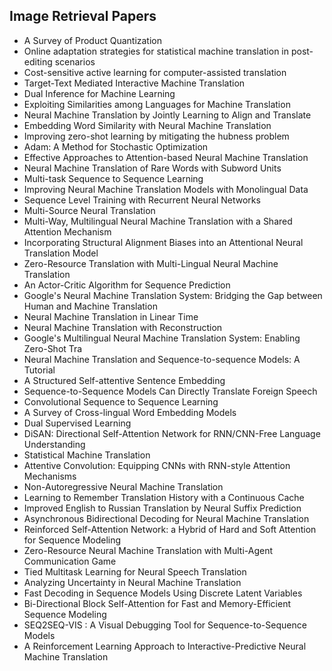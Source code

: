 <h2> Image Retrieval Papers </h2>

<ul>

     
          
             

 <li><a target="_blank" href="https://github.com/manjunath5496/Image-Retrieval-Papers/blob/master/ige(1).pdf" style="text-decoration:none;">A Survey of Product Quantization</a></li>

 <li><a target="_blank" href="https://github.com/manjunath5496/Image-Retrieval-Papers/blob/master/ige(2).pdf" style="text-decoration:none;">Online adaptation strategies for statistical machine translation in post-editing scenarios</a></li>

<li><a target="_blank" href="https://github.com/manjunath5496/Image-Retrieval-Papers/blob/master/ige(3).pdf" style="text-decoration:none;">Cost-sensitive active learning for computer-assisted translation</a></li>
 <li><a target="_blank" href="https://github.com/manjunath5496/Image-Retrieval-Papers/blob/master/ige(4).pdf" style="text-decoration:none;">Target-Text Mediated Interactive Machine Translation</a></li>                              
<li><a target="_blank" href="https://github.com/manjunath5496/Image-Retrieval-Papers/blob/master/ige(5).pdf" style="text-decoration:none;">Dual Inference for Machine Learning</a></li>
<li><a target="_blank" href="https://github.com/manjunath5496/Image-Retrieval-Papers/blob/master/ige(6).pdf" style="text-decoration:none;">Exploiting Similarities among Languages for Machine Translation</a></li>
 <li><a target="_blank" href="https://github.com/manjunath5496/Image-Retrieval-Papers/blob/master/ige(7).pdf" style="text-decoration:none;">Neural Machine Translation by Jointly Learning to Align and Translate</a></li>

 <li><a target="_blank" href="https://github.com/manjunath5496/Image-Retrieval-Papers/blob/master/ige(8).pdf" style="text-decoration:none;"> Embedding Word Similarity with Neural Machine Translation</a></li>
   <li><a target="_blank" href="https://github.com/manjunath5496/Image-Retrieval-Papers/blob/master/ige(9).pdf" style="text-decoration:none;">Improving zero-shot learning by mitigating the hubness problem</a></li>
  
   
 <li><a target="_blank" href="https://github.com/manjunath5496/Image-Retrieval-Papers/blob/master/ige(10).pdf" style="text-decoration:none;">Adam: A Method for Stochastic Optimization</a></li>                              
<li><a target="_blank" href="https://github.com/manjunath5496/Image-Retrieval-Papers/blob/master/ige(11).pdf" style="text-decoration:none;">Effective Approaches to Attention-based Neural Machine Translation</a></li>
<li><a target="_blank" href="https://github.com/manjunath5496/Image-Retrieval-Papers/blob/master/ige(12).pdf" style="text-decoration:none;">Neural Machine Translation of Rare Words with Subword Units</a></li>
<li><a target="_blank" href="https://github.com/manjunath5496/Image-Retrieval-Papers/blob/master/ige(13).pdf" style="text-decoration:none;">Multi-task Sequence to Sequence Learning</a></li>

<li><a target="_blank" href="https://github.com/manjunath5496/Image-Retrieval-Papers/blob/master/ige(14).pdf" style="text-decoration:none;">Improving Neural Machine Translation Models with Monolingual Data</a></li>
                              
<li><a target="_blank" href="https://github.com/manjunath5496/Image-Retrieval-Papers/blob/master/ige(15).pdf" style="text-decoration:none;">Sequence Level Training with Recurrent Neural Networks</a></li>

<li><a target="_blank" href="https://github.com/manjunath5496/Image-Retrieval-Papers/blob/master/ige(16).pdf" style="text-decoration:none;">Multi-Source Neural Translation</a></li>

  <li><a target="_blank" href="https://github.com/manjunath5496/Image-Retrieval-Papers/blob/master/ige(17).pdf" style="text-decoration:none;">Multi-Way, Multilingual Neural Machine Translation with a Shared Attention Mechanism</a></li>   
  
<li><a target="_blank" href="https://github.com/manjunath5496/Image-Retrieval-Papers/blob/master/ige(18).pdf" style="text-decoration:none;">Incorporating Structural Alignment Biases into an Attentional Neural Translation Model</a></li> 

  
<li><a target="_blank" href="https://github.com/manjunath5496/Image-Retrieval-Papers/blob/master/ige(19).pdf" style="text-decoration:none;">Zero-Resource Translation with Multi-Lingual Neural Machine Translation</a></li> 

<li><a target="_blank" href="https://github.com/manjunath5496/Image-Retrieval-Papers/blob/master/ige(20).pdf" style="text-decoration:none;"> An Actor-Critic Algorithm for Sequence Prediction</a></li>

<li><a target="_blank" href="https://github.com/manjunath5496/Image-Retrieval-Papers/blob/master/ige(21).pdf" style="text-decoration:none;">Google's Neural Machine Translation System: Bridging the Gap between Human and Machine Translation</a></li>
<li><a target="_blank" href="https://github.com/manjunath5496/Image-Retrieval-Papers/blob/master/ige(22).pdf" style="text-decoration:none;">Neural Machine Translation in Linear Time</a></li> 
 <li><a target="_blank" href="https://github.com/manjunath5496/Image-Retrieval-Papers/blob/master/ige(23).pdf" style="text-decoration:none;">Neural Machine Translation with Reconstruction</a></li> 
 

   <li><a target="_blank" href="https://github.com/manjunath5496/Image-Retrieval-Papers/blob/master/ige(24).pdf" style="text-decoration:none;">Google's Multilingual Neural Machine Translation System: Enabling Zero-Shot Tra</a></li>
 
   <li><a target="_blank" href="https://github.com/manjunath5496/Image-Retrieval-Papers/blob/master/ige(25).pdf" style="text-decoration:none;">Neural Machine Translation and Sequence-to-sequence Models: A Tutorial</a></li>                              
 <li><a target="_blank" href="https://github.com/manjunath5496/Image-Retrieval-Papers/blob/master/ige(26).pdf" style="text-decoration:none;">A Structured Self-attentive Sentence Embedding</a></li>
 <li><a target="_blank" href="https://github.com/manjunath5496/Image-Retrieval-Papers/blob/master/ige(27).pdf" style="text-decoration:none;">Sequence-to-Sequence Models Can Directly Translate Foreign Speech</a></li>
   
 
   <li><a target="_blank" href="https://github.com/manjunath5496/Image-Retrieval-Papers/blob/master/ige(28).pdf" style="text-decoration:none;">Convolutional Sequence to Sequence Learning</a></li>
 
   <li><a target="_blank" href="https://github.com/manjunath5496/Image-Retrieval-Papers/blob/master/ige(29).pdf" style="text-decoration:none;">A Survey of Cross-lingual Word Embedding Models</a></li>                              

  <li><a target="_blank" href="https://github.com/manjunath5496/Image-Retrieval-Papers/blob/master/ige(30).pdf" style="text-decoration:none;">Dual Supervised Learning</a></li>
 
   <li><a target="_blank" href="https://github.com/manjunath5496/Image-Retrieval-Papers/blob/master/ige(31).pdf" style="text-decoration:none;">DiSAN: Directional Self-Attention Network for RNN/CNN-Free Language Understanding</a></li> 
    <li><a target="_blank" href="https://github.com/manjunath5496/Image-Retrieval-Papers/blob/master/ige(32).pdf" style="text-decoration:none;">Statistical Machine Translation</a></li> 

   <li><a target="_blank" href="https://github.com/manjunath5496/Image-Retrieval-Papers/blob/master/ige(33).pdf" style="text-decoration:none;">Attentive Convolution:
Equipping CNNs with RNN-style Attention Mechanisms</a></li>                              

  <li><a target="_blank" href="https://github.com/manjunath5496/Image-Retrieval-Papers/blob/master/ige(34).pdf" style="text-decoration:none;">Non-Autoregressive Neural Machine Translation</a></li> 
 
  <li><a target="_blank" href="https://github.com/manjunath5496/Image-Retrieval-Papers/blob/master/ige(35).pdf" style="text-decoration:none;">Learning to Remember Translation History with a Continuous Cache</a></li> 

  <li><a target="_blank" href="https://github.com/manjunath5496/Image-Retrieval-Papers/blob/master/ige(36).pdf" style="text-decoration:none;">Improved English to Russian Translation by Neural Suffix Prediction</a></li> 
 
<li><a target="_blank" href="https://github.com/manjunath5496/Image-Retrieval-Papers/blob/master/ige(37).pdf" style="text-decoration:none;">Asynchronous Bidirectional Decoding for Neural Machine Translation</a></li>
 <li><a target="_blank" href="https://github.com/manjunath5496/Image-Retrieval-Papers/blob/master/ige(38).pdf" style="text-decoration:none;">Reinforced Self-Attention Network: a Hybrid of Hard and Soft Attention for Sequence Modeling</a></li>
<li><a target="_blank" href="https://github.com/manjunath5496/Image-Retrieval-Papers/blob/master/ige(39).pdf" style="text-decoration:none;">Zero-Resource Neural Machine Translation with Multi-Agent Communication Game</a></li>
 <li><a target="_blank" href="https://github.com/manjunath5496/Image-Retrieval-Papers/blob/master/ige(40).pdf" style="text-decoration:none;">Tied Multitask Learning for Neural Speech Translation</a></li>                              
<li><a target="_blank" href="https://github.com/manjunath5496/Image-Retrieval-Papers/blob/master/ige(41).pdf" style="text-decoration:none;">Analyzing Uncertainty in Neural Machine Translation</a></li>
<li><a target="_blank" href="https://github.com/manjunath5496/Image-Retrieval-Papers/blob/master/ige(42).pdf" style="text-decoration:none;">Fast Decoding in Sequence Models Using Discrete Latent Variables</a></li>
 
  <li><a target="_blank" href="https://github.com/manjunath5496/Image-Retrieval-Papers/blob/master/ige(43).pdf" style="text-decoration:none;">Bi-Directional Block Self-Attention for Fast and Memory-Efficient Sequence Modeling</a></li>
 <li><a target="_blank" href="https://github.com/manjunath5496/Image-Retrieval-Papers/blob/master/ige(44).pdf" style="text-decoration:none;">SEQ2SEQ-VIS : A Visual Debugging Tool for Sequence-to-Sequence Models</a></li>
   <li><a target="_blank" href="https://github.com/manjunath5496/Image-Retrieval-Papers/blob/master/ige(45).pdf" style="text-decoration:none;">A Reinforcement Learning Approach to Interactive-Predictive Neural Machine Translation</a></li>  
   
   </ul>
